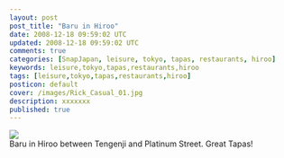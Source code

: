 ```yaml
---           
layout: post
post_title: "Baru in Hiroo"
date: 2008-12-18 09:59:02 UTC
updated: 2008-12-18 09:59:02 UTC
comments: true
categories: [SnapJapan, leisure, tokyo, tapas, restaurants, hiroo]
keywords: leisure,tokyo,tapas,restaurants,hiroo
tags: [leisure,tokyo,tapas,restaurants,hiroo]
posticon: default
cover: /images/Rick_Casual_01.jpg
description: xxxxxxx
published: true
---
```

 
<img class="right" src="http://rick.cogley.info/snapjapan/index_files/bruinhiroo_1.jpg" /><br />Baru in Hiroo between Tengenji and Platinum Street. Great Tapas!